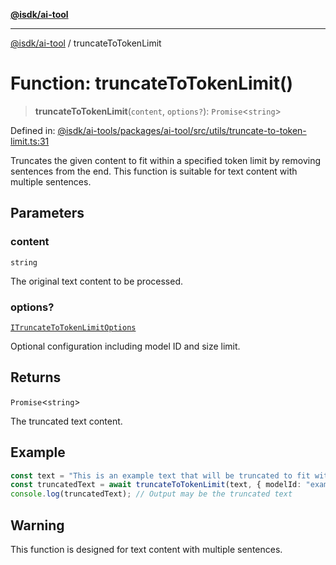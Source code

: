[**@isdk/ai-tool**](../README.md)

***

[@isdk/ai-tool](../globals.md) / truncateToTokenLimit

# Function: truncateToTokenLimit()

> **truncateToTokenLimit**(`content`, `options?`): `Promise`\<`string`\>

Defined in: [@isdk/ai-tools/packages/ai-tool/src/utils/truncate-to-token-limit.ts:31](https://github.com/isdk/ai-tool.js/blob/d0765f898f217d97c57c6949502b4a7bef5dce5e/src/utils/truncate-to-token-limit.ts#L31)

Truncates the given content to fit within a specified token limit by removing sentences from the end.
This function is suitable for text content with multiple sentences.

## Parameters

### content

`string`

The original text content to be processed.

### options?

[`ITruncateToTokenLimitOptions`](../interfaces/ITruncateToTokenLimitOptions.md)

Optional configuration including model ID and size limit.

## Returns

`Promise`\<`string`\>

The truncated text content.

## Example

```typescript
const text = "This is an example text that will be truncated to fit within the token limit. It contains multiple sentences. Each sentence will be removed until the content fits within the specified token limit. This is the fourth sentence. This is the fifth sentence.";
const truncatedText = await truncateToTokenLimit(text, { modelId: "exampleModel", size: 50 });
console.log(truncatedText); // Output may be the truncated text
```

## Warning

This function is designed for text content with multiple sentences.
